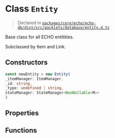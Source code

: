 # Class `Entity`
> Declared in [`packages/core/echo/echo-db/dist/src/packlets/database/entity.d.ts`](undefined)

Base class for all ECHO entitities.

Subclassed by Item and Link.

## Constructors
```ts
const newEntity = new Entity(
_itemManager: ItemManager,
_id: string,
_type: undefined | string,
stateManager: StateManager<NonNullable<M>>
)
```

## Properties

## Functions

